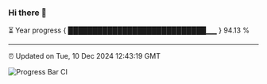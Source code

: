### Hi there 👋

⏳ Year progress { ████████████████████████████▁▁ } 94.13 %

---

⏰ Updated on Tue, 10 Dec 2024 12:43:19 GMT

![Progress Bar CI](https://github.com/liununu/liununu/workflows/Progress%20Bar%20CI/badge.svg)
